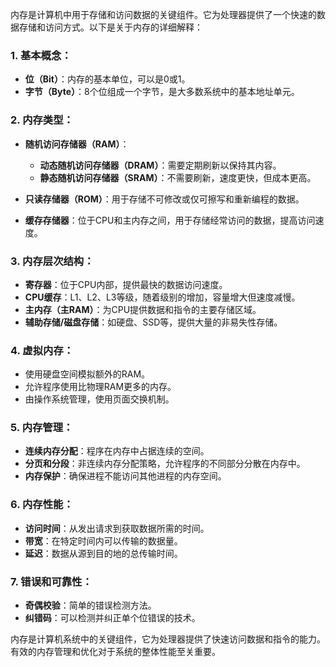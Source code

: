 内存是计算机中用于存储和访问数据的关键组件。它为处理器提供了一个快速的数据存储和访问方式。以下是关于内存的详细解释：

### 1. **基本概念**：

- **位（Bit）**：内存的基本单位，可以是0或1。
- **字节（Byte）**：8个位组成一个字节，是大多数系统中的基本地址单元。

### 2. **内存类型**：

- **随机访问存储器（RAM）**：
  - **动态随机访问存储器（DRAM）**：需要定期刷新以保持其内容。
  - **静态随机访问存储器（SRAM）**：不需要刷新，速度更快，但成本更高。
  
- **只读存储器（ROM）**：用于存储不可修改或仅可擦写和重新编程的数据。

- **缓存存储器**：位于CPU和主内存之间，用于存储经常访问的数据，提高访问速度。

### 3. **内存层次结构**：

- **寄存器**：位于CPU内部，提供最快的数据访问速度。
- **CPU缓存**：L1、L2、L3等级，随着级别的增加，容量增大但速度减慢。
- **主内存（主RAM）**：为CPU提供数据和指令的主要存储区域。
- **辅助存储/磁盘存储**：如硬盘、SSD等，提供大量的非易失性存储。

### 4. **虚拟内存**：

- 使用硬盘空间模拟额外的RAM。
- 允许程序使用比物理RAM更多的内存。
- 由操作系统管理，使用页面交换机制。

### 5. **内存管理**：

- **连续内存分配**：程序在内存中占据连续的空间。
- **分页和分段**：非连续内存分配策略，允许程序的不同部分分散在内存中。
- **内存保护**：确保进程不能访问其他进程的内存空间。

### 6. **内存性能**：

- **访问时间**：从发出请求到获取数据所需的时间。
- **带宽**：在特定时间内可以传输的数据量。
- **延迟**：数据从源到目的地的总传输时间。

### 7. **错误和可靠性**：

- **奇偶校验**：简单的错误检测方法。
- **纠错码**：可以检测并纠正单个位错误的技术。

内存是计算机系统中的关键组件，它为处理器提供了快速访问数据和指令的能力。有效的内存管理和优化对于系统的整体性能至关重要。